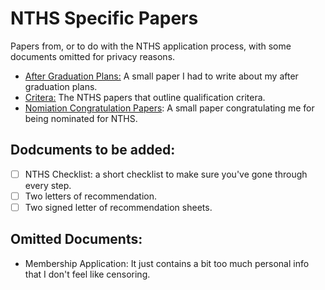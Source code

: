# NTHS Specific Papers

Papers from, or to do with the NTHS application process, with some documents
omitted for privacy reasons.

- [After Graduation Plans:](after-grad-plans.pdf) A small paper I had to write about my after graduation plans.
- [Critera:](criteria.pdf) The NTHS papers that outline qualification critera.
- [Nomiation Congratulation Papers](nomination.pdf): A small paper congratulating me for being nominated for NTHS.


## Dodcuments to be added:

- [ ] NTHS Checklist: a short checklist to make sure you've gone through every step.
- [ ] Two letters of recommendation.
- [ ] Two signed letter of recommendation sheets.

## Omitted Documents:

- Membership Application: It just contains a bit too much personal info that I don't feel like censoring.

